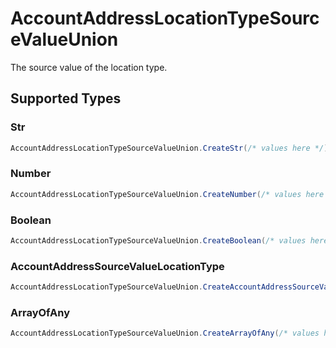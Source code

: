 # AccountAddressLocationTypeSourceValueUnion

The source value of the location type.


## Supported Types

### Str

```csharp
AccountAddressLocationTypeSourceValueUnion.CreateStr(/* values here */);
```

### Number

```csharp
AccountAddressLocationTypeSourceValueUnion.CreateNumber(/* values here */);
```

### Boolean

```csharp
AccountAddressLocationTypeSourceValueUnion.CreateBoolean(/* values here */);
```

### AccountAddressSourceValueLocationType

```csharp
AccountAddressLocationTypeSourceValueUnion.CreateAccountAddressSourceValueLocationType(/* values here */);
```

### ArrayOfAny

```csharp
AccountAddressLocationTypeSourceValueUnion.CreateArrayOfAny(/* values here */);
```
